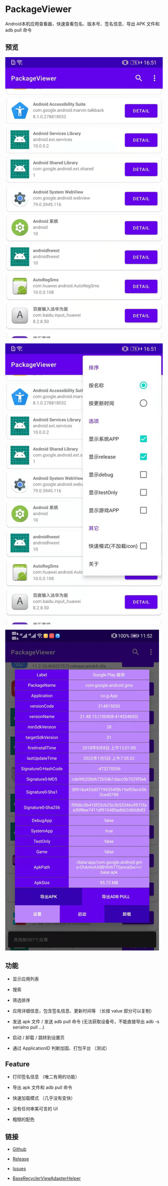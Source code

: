 # PackageViewer

 Android本机应用查看器，快速查看包名、版本号、签名信息、导出 APK 文件和 adb pull 命令

## 预览

![1](./imgs/1.jpg)

![2](./imgs/2.jpg)

![3](./imgs/3.jpg)

## 功能

- 显示应用列表

- 搜索

- 筛选排序

- 应用详细信息，包含签名信息、更新时间等 （长按 value 部分可以复制）

- 发送 apk 文件 / 发送 adb pull 命令 (无法获取设备号，不能直接导出 adb -s serialno pull ...)

- 启动 / 卸载 / 跳转到设置页

- 通过 ApplicationID 判断加固、打包平台 （测试）

## Feature

- 打印签名信息 （唯二有用的功能）

- 导出 apk 文件和 adb pull 命令

- 快速加载模式 （几乎没有变快）

- 没有任何审美可言的 UI

- 粗糙的配色

## 链接

- [Github](https://github.com/MaYiFei1995/PackageViewer)

- [Release](https://github.com/MaYiFei1995/PackageViewer/releases)

- [Issues](https://github.com/MaYiFei1995/PackageViewer/issues/new)

- [BaseRecyclerViewAdapterHelper](https://github.com/CymChad/BaseRecyclerViewAdapterHelper)